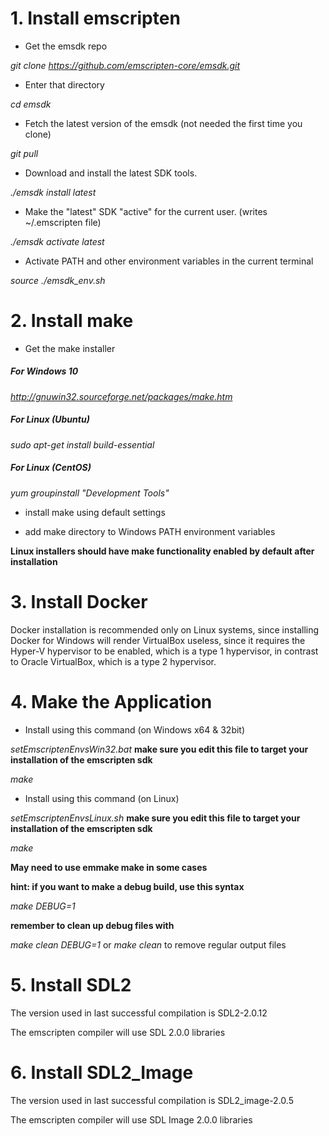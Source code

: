 # 1. Install emscripten

+ Get the emsdk repo

*git clone https://github.com/emscripten-core/emsdk.git*

+ Enter that directory

*cd emsdk*

+ Fetch the latest version of the emsdk (not needed the first time you clone)

*git pull*

+ Download and install the latest SDK tools.

*./emsdk install latest*

+ Make the "latest" SDK "active" for the current user. (writes ~/.emscripten file)

*./emsdk activate latest*

+ Activate PATH and other environment variables in the current terminal

*source ./emsdk_env.sh*


# 2. Install make

+ Get the make installer

##### For Windows 10

*http://gnuwin32.sourceforge.net/packages/make.htm*

##### For Linux (Ubuntu)

*sudo apt-get install build-essential*

##### For Linux (CentOS)

*yum groupinstall "Development Tools"*

+ install make using default settings

+ add make directory to Windows PATH environment variables

**Linux installers should have make functionality enabled by default after installation**


# 3. Install Docker

Docker installation is recommended only on Linux systems, since installing Docker for Windows will render VirtualBox useless, since it requires the Hyper-V hypervisor to be enabled, which is a type 1 hypervisor, in contrast to Oracle VirtualBox, which is a type 2 hypervisor.

# 4. Make the Application
+ Install using this command  (on Windows x64 & 32bit)

*setEmscriptenEnvsWin32.bat* **make sure you edit this file to target your installation of the emscripten sdk**

*make*

+ Install using this command  (on Linux)

*setEmscriptenEnvsLinux.sh* **make sure you edit this file to target your installation of the emscripten sdk**

*make*

**May need to use emmake make in some cases**

**hint: if you want to make a debug build, use this syntax**

*make DEBUG=1* 

**remember to clean up debug files with**

*make clean DEBUG=1* or *make clean* to remove regular output files


# 5. Install SDL2

The version used in last successful compilation is SDL2-2.0.12

The emscripten compiler will use SDL 2.0.0 libraries


# 6. Install SDL2_Image

The version used in last successful compilation is SDL2_image-2.0.5

The emscripten compiler will use SDL Image 2.0.0 libraries
